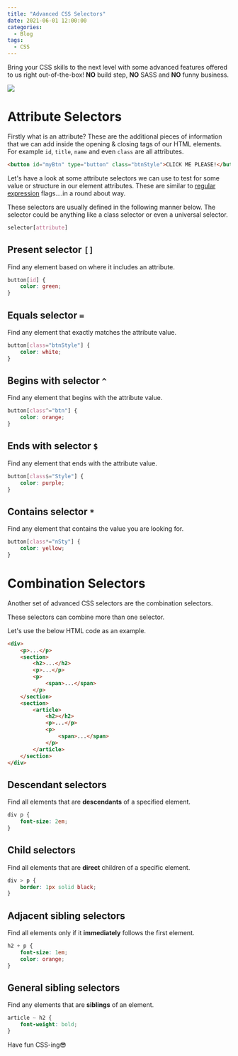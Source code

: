 ```yaml
---
title: "Advanced CSS Selectors"
date: 2021-06-01 12:00:00
categories:
  - Blog
tags:
  - CSS
---
```


Bring your CSS skills to the next level with some advanced features offered to us right out-of-the-box! **NO** build step, **NO** SASS and **NO** funny business. 

![](https://media.giphy.com/media/3iA9OJ2qxV3QfRLons/giphy.gif)

# Attribute Selectors

Firstly what is an attribute? These are the additional pieces of information that we can add inside the opening & closing tags of our HTML elements. For example `id`, `title`, `name` and even `class` are all attributes.

```html
<button id="myBtn" type="button" class="btnStyle">CLICK ME PLEASE!</button>
```

Let's have a look at some attribute selectors we can use to test for some value or structure in our element attributes. These are similar to [regular expression](https://developer.mozilla.org/en-US/docs/Web/JavaScript/Guide/Regular_Expressions) flags....in a round about way.

These selectors are usually defined in the following manner below. The selector could be anything like a class selector or even a universal selector.

```css
selector[attribute]
```

## Present selector `[]`

Find any element based on where it includes an attribute.

```css
button[id] {
	color: green;
}
```

## Equals selector `=`

Find any element that exactly matches the attribute value.

```css
button[class="btnStyle"] {
	color: white;
}
```

## Begins with selector `^`

Find any element that begins with the attribute value.

```css
button[class^="btn"] {
	color: orange;
}
```

## Ends with selector `$`

Find any element that ends with the attribute value.

```css
button[class$="Style"] {
	color: purple;
}
```

## Contains selector `*`

Find any element that contains the value you are looking for.

```css
button[class*="nSty"] {
	color: yellow;
}
```

# Combination Selectors

Another set of advanced CSS selectors are the combination selectors. 

These selectors can combine more than one selector.

Let's use the below HTML code as an example.

```html
<div>
	<p>...</p>
	<section> 
		<h2>...</h2>
		<p>...</p>
		<p>
			<span>...</span>
		</p>
	</section>
	<section>
		<article>
			<h2></h2>
			<p>...</p>
			<p>
				<span>...</span>
			</p>
		</article>
	</section>
</div>
```

## Descendant selectors

Find all elements that are **descendants** of a specified element.

```css
div p {
	font-size: 2em;
}
```

## Child selectors

Find all elements that are **direct** children of a specific element.

```css
div > p {
	border: 1px solid black;
}
```

## Adjacent sibling selectors

Find all elements only if it **immediately** follows the first element.

```css
h2 + p {
	font-size: 1em;
	color: orange;
}
```

## General sibling selectors

Find any elements that are **siblings** of an element.

```css
article ~ h2 {
	font-weight: bold;
}
```

Have fun CSS-ing😎